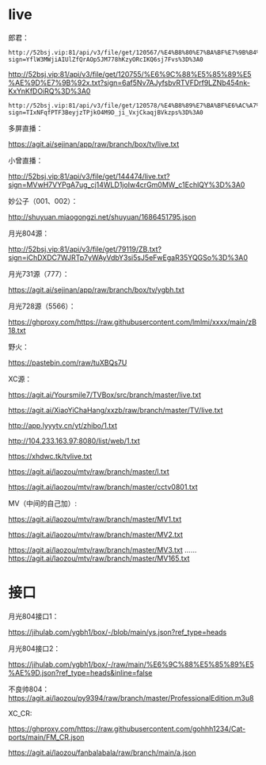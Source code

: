 # live

郎君：    

    http://52bsj.vip:81/api/v3/file/get/120567/%E4%B8%80%E7%BA%BF%E7%9B%B4%E6%92%AD%E6%BA%90.txt?sign=YflW3MWjiAIUlZfQrAOp5JM778hKzyORcIKQ6sj7Fvs%3D%3A0


  http://52bsj.vip:81/api/v3/file/get/120755/%E6%9C%88%E5%85%89%E5%AE%9D%E7%9B%92x.txt?sign=6af5Nv7AJyfsbvRTVFDrf9LZNb454nk-KxYnKfDOiRQ%3D%3A0



    http://52bsj.vip:81/api/v3/file/get/120578/%E4%B8%89%E7%BA%BF%E6%AC%A7%E7%BE%8E.txt?sign=TIxNFqfPTF3BeyjzTPjkO4M9D_ji_VxjCkaqjBVkzps%3D%3A0


多屏直播：

https://agit.ai/sejinan/app/raw/branch/box/tv/live.txt

小曾直播：

http://52bsj.vip:81/api/v3/file/get/144474/live.txt?sign=MVwH7VYPgA7ug_cj14WLD1joIw4crGm0MW_c1EchlQY%3D%3A0

妙公子（001、002）：

http://shuyuan.miaogongzi.net/shuyuan/1686451795.json

月光804源：

http://52bsj.vip:81/api/v3/file/get/79119/ZB.txt?sign=iChDXDC7WJRTp7yWAyVdbY3si5sJ5eFwEgaR35YQGSo%3D%3A0


月光731源（777）：

https://agit.ai/sejinan/app/raw/branch/box/tv/ygbh.txt

月光728源（5566）：

https://ghproxy.com/https://raw.githubusercontent.com/lmlmi/xxxx/main/zB18.txt

野火：

https://pastebin.com/raw/tuXBQs7U


XC源：

https://agit.ai/Yoursmile7/TVBox/src/branch/master/live.txt

https://agit.ai/XiaoYiChaHang/xxzb/raw/branch/master/TV/live.txt

http://app.lyyytv.cn/yt/zhibo/1.txt

http://104.233.163.97:8080/list/web/1.txt

https://xhdwc.tk/tvlive.txt

https://agit.ai/laozou/mtv/raw/branch/master/l.txt

https://agit.ai/laozou/mtv/raw/branch/master/cctv0801.txt


MV（中间的自己加）:

https://agit.ai/laozou/mtv/raw/branch/master/MV1.txt

https://agit.ai/laozou/mtv/raw/branch/master/MV2.txt

https://agit.ai/laozou/mtv/raw/branch/master/MV3.txt
……
https://agit.ai/laozou/mtv/raw/branch/master/MV165.txt


# 接口

月光804接口1：

https://jihulab.com/ygbh1/box/-/blob/main/ys.json?ref_type=heads

月光804接口2：

https://jihulab.com/ygbh1/box/-/raw/main/%E6%9C%88%E5%85%89%E5%AE%9D.json?ref_type=heads&inline=false

不良帅804：
https://agit.ai/laozou/py9394/raw/branch/master/ProfessionalEdition.m3u8


XC_CR:

https://ghproxy.com/https://raw.githubusercontent.com/gohhh1234/Cat-ports/main/FM_CR.json


https://agit.ai/laozou/fanbalabala/raw/branch/main/a.json
